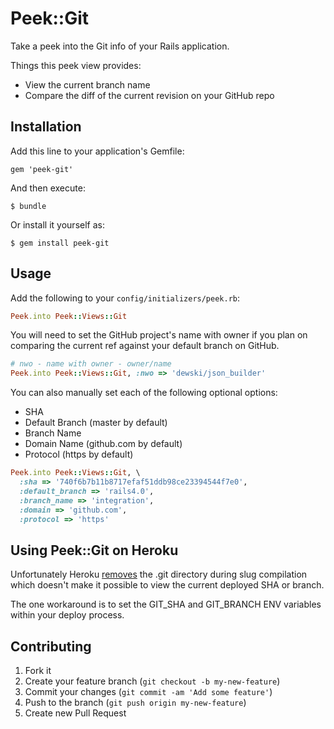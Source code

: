# Peek::Git

Take a peek into the Git info of your Rails application.

Things this peek view provides:

- View the current branch name
- Compare the diff of the current revision on your GitHub repo

## Installation

Add this line to your application's Gemfile:

    gem 'peek-git'

And then execute:

    $ bundle

Or install it yourself as:

    $ gem install peek-git

## Usage

Add the following to your `config/initializers/peek.rb`:

```ruby
Peek.into Peek::Views::Git
```

You will need to set the GitHub project's name with owner if you plan on
comparing the current ref against your default branch on GitHub.

```ruby
# nwo - name with owner - owner/name
Peek.into Peek::Views::Git, :nwo => 'dewski/json_builder'
```

You can also manually set each of the following optional options:

- SHA
- Default Branch (master by default)
- Branch Name
- Domain Name (github.com by default)
- Protocol (https by default)

```ruby
Peek.into Peek::Views::Git, \
  :sha => '740f6b7b11b8717efaf51ddb98ce23394544f7e0',
  :default_branch => 'rails4.0',
  :branch_name => 'integration',
  :domain => 'github.com',
  :protocol => 'https'
```

## Using Peek::Git on Heroku

Unfortunately Heroku [removes](https://devcenter.heroku.com/articles/slug-compiler#compilation)
the .git directory during slug compilation which doesn't make it possible to
view the current deployed SHA or branch.

The one workaround is to set the GIT_SHA and GIT_BRANCH ENV variables within
your deploy process.

## Contributing

1. Fork it
2. Create your feature branch (`git checkout -b my-new-feature`)
3. Commit your changes (`git commit -am 'Add some feature'`)
4. Push to the branch (`git push origin my-new-feature`)
5. Create new Pull Request
